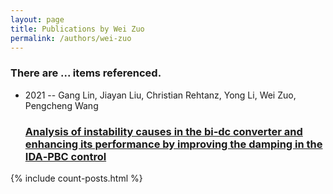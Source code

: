 ```yaml
---
layout: page
title: Publications by Wei Zuo
permalink: /authors/wei-zuo
---
```


<h3 id="number-posts">There are ... items referenced.</h3>
<ul class="post-list">
<li><span class='post-meta'>2021 -- Gang Lin, Jiayan Liu, Christian Rehtanz, Yong Li, Wei Zuo, Pengcheng Wang</span><h3><a class='post-link' href="{{ site.baseurl }}/analysis-of-instability-causes-in-the-bi-dc-converter-and-enhancing-its-performance-by-improving-the-damping-in-the-ida-pbc-control">Analysis of instability causes in the bi‐dc converter and enhancing its performance by improving the damping in the IDA‐PBC control</a></h3></li>

</ul>
{% include count-posts.html %}
